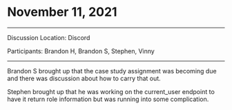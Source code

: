 # November 11, 2021

---

Discussion Location: Discord

Participants:  Brandon H, Brandon S, Stephen, Vinny

---

Brandon S brought up that the case study assignment was becoming due and there was discussion about how to carry that out. 

Stephen brought up that he was working on the current_user endpoint to have it return role information but was running into some complication. 